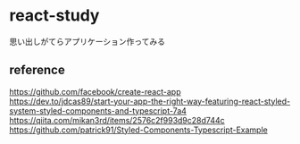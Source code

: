 # react-study

思い出しがてらアプリケーション作ってみる

## reference

<https://github.com/facebook/create-react-app>  
<https://dev.to/jdcas89/start-your-app-the-right-way-featuring-react-styled-system-styled-components-and-typescript-7a4>  
<https://qiita.com/mikan3rd/items/2576c2f993d9c28d744c>  
<https://github.com/patrick91/Styled-Components-Typescript-Example>  
